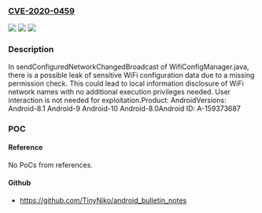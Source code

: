 ### [CVE-2020-0459](https://cve.mitre.org/cgi-bin/cvename.cgi?name=CVE-2020-0459)
![](https://img.shields.io/static/v1?label=Product&message=Android&color=blue)
![](https://img.shields.io/static/v1?label=Version&message=n%2Fa&color=blue)
![](https://img.shields.io/static/v1?label=Vulnerability&message=Information%20disclosure&color=brighgreen)

### Description

In sendConfiguredNetworkChangedBroadcast of WifiConfigManager.java, there is a possible leak of sensitive WiFi configuration data due to a missing permission check. This could lead to local information disclosure of WiFi network names with no additional execution privileges needed. User interaction is not needed for exploitation.Product: AndroidVersions: Android-8.1 Android-9 Android-10 Android-8.0Android ID: A-159373687

### POC

#### Reference
No PoCs from references.

#### Github
- https://github.com/TinyNiko/android_bulletin_notes

